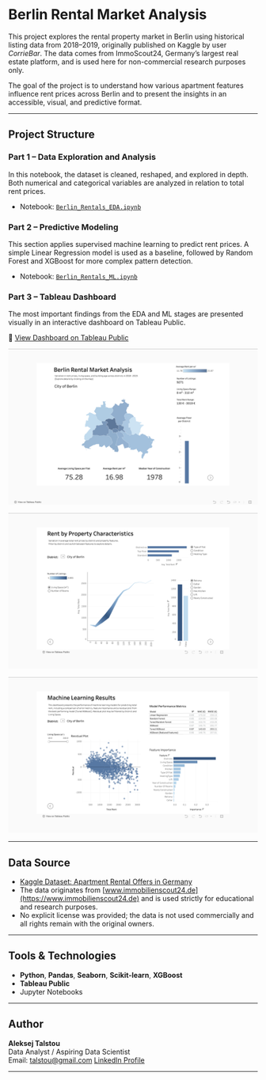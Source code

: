 # Berlin Rental Market Analysis

This project explores the rental property market in Berlin using historical listing data from 2018–2019, originally published on Kaggle by user *CorrieBar*. The data comes from ImmoScout24, Germany’s largest real estate platform, and is used here for non-commercial research purposes only.

The goal of the project is to understand how various apartment features influence rent prices across Berlin and to present the insights in an accessible, visual, and predictive format.

---

## Project Structure

### Part 1 – Data Exploration and Analysis
In this notebook, the dataset is cleaned, reshaped, and explored in depth. Both numerical and categorical variables are analyzed in relation to total rent prices.
- Notebook: [`Berlin_Rentals_EDA.ipynb`](Berlin_Rentals_EDA.ipynb)

### Part 2 – Predictive Modeling
This section applies supervised machine learning to predict rent prices. A simple Linear Regression model is used as a baseline, followed by Random Forest and XGBoost for more complex pattern detection.
- Notebook: [`Berlin_Rentals_ML.ipynb`](Berlin_Rentals_ML.ipynb)

### Part 3 – Tableau Dashboard
The most important findings from the EDA and ML stages are presented visually in an interactive dashboard on Tableau Public.

🔗 [View Dashboard on Tableau Public](https://public.tableau.com/views/BerlinRenatalsProject/MapandKPI?:language=en-US&:sid=&:redirect=auth&:display_count=n&:origin=viz_share_link)

![Tableau Dashboard Preview 1](Berlin_Rentals_Tableau_Preview_1.png)

![Tableau Dashboard Preview 2](Berlin_Rentals_Tableau_Preview_2.png)

![Tableau Dashboard Preview 3](Berlin_Rentals_Tableau_Preview_3.png)

---

## Data Source

- [Kaggle Dataset: Apartment Rental Offers in Germany](https://www.kaggle.com/datasets/corrieaar/apartment-rental-offers-in-germany)
- The data originates from [www.immobilienscout24.de](https://www.immobilienscout24.de) and is used strictly for educational and research purposes.
- No explicit license was provided; the data is not used commercially and all rights remain with the original owners.

---

## Tools & Technologies

- **Python**, **Pandas**, **Seaborn**, **Scikit-learn**, **XGBoost**
- **Tableau Public**
- Jupyter Notebooks

---

## Author

**Aleksej Talstou**  
Data Analyst / Aspiring Data Scientist  
Email: talstou@gmail.com 
[LinkedIn Profile](https://www.linkedin.com/in/aliaxey-talstou/)

---

